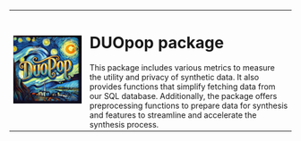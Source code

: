 <table>
<tr>
<td>
    
![DUOpop hexsticker](DUOpop.png)
    
</td>
<td>
<h1>DUOpop package</h1>
This package includes various metrics to measure the utility and privacy of synthetic data. It also provides functions that simplify fetching data from our SQL database. Additionally, the package offers preprocessing functions to prepare data for synthesis and features to streamline and accelerate the synthesis process. 
</td>
</tr>
</table>
